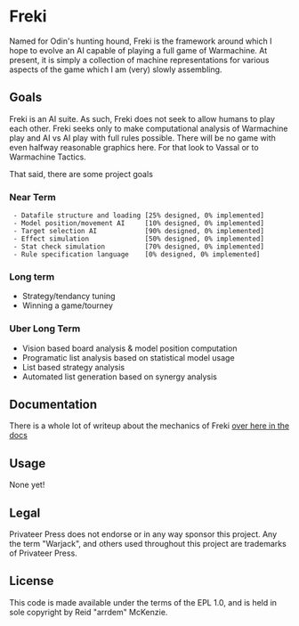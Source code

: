 # Freki

Named for Odin's hunting hound, Freki is the framework around which I
hope to evolve an AI capable of playing a full game of Warmachine. At
present, it is simply a collection of machine representations for
various aspects of the game which I am (very) slowly assembling.

## Goals
Freki is an AI suite. As such, Freki does not seek to allow humans to
play each other. Freki seeks only to make computational analysis of
Warmachine play and AI vs AI play with full rules possible. There will
be no game with even halfway reasonable graphics here. For that look
to Vassal or to Warmachine Tactics.

That said, there are some project goals

### Near Term
     - Datafile structure and loading [25% designed, 0% implemented]
     - Model position/movement AI     [10% designed, 0% implemented]
     - Target selection AI            [90% designed, 0% implemented]
     - Effect simulation              [50% designed, 0% implemented]
     - Stat check simulation          [70% designed, 0% implemented]
     - Rule specification language    [0% designed, 0% implemented]

### Long term
 - Strategy/tendancy tuning
 - Winning a game/tourney

### Uber Long Term
 - Vision based board analysis & model position computation
 - Programatic list analysis based on statistical model usage
 - List based strategy analysis
 - Automated list generation based on synergy analysis

## Documentation
There is a whole lot of writeup about the mechanics of Freki
[over here in the docs](doc/index.org)

## Usage

None yet!

## Legal

Privateer Press does not endorse or in any way sponsor this project.
Any the term "Warjack", and others used throughout this project are
trademarks of Privateer Press.

## License

This code is made available under the terms of the EPL 1.0, and is
held in sole copyright by Reid "arrdem" McKenzie.
